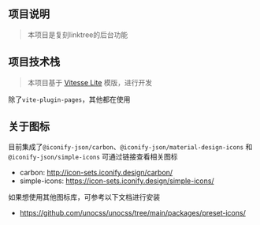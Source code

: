 ## 项目说明
> 本项目是复刻linktree的后台功能
## 项目技术栈
> 本项目基于 [Vitesse Lite](https://github.com/antfu/vitesse-lite) 模版，进行开发

除了`vite-plugin-pages`，其他都在使用


## 关于图标
目前集成了`@iconify-json/carbon`、`@iconify-json/material-design-icons` 和 `@iconify-json/simple-icons`
可通过链接查看相关图标
- carbon: http://icon-sets.iconify.design/carbon/
- simple-icons: https://icon-sets.iconify.design/simple-icons/

如果想使用其他图标库，可参考以下文档进行安装
- https://github.com/unocss/unocss/tree/main/packages/preset-icons/
